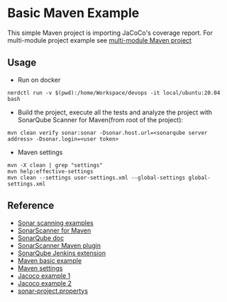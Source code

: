 # Basic Maven Example

This simple Maven project is importing JaCoCo's coverage report. For multi-module project example 
see [multi-module Maven project](https://github.com/SonarSource/sonar-scanning-examples/blob/master/sonarqube-scanner-maven/maven-multimodule/README.md)

## Usage

* Run on docker
```shell
nerdctl run -v $(pwd):/home/Workspace/devops -it local/ubuntu:20.04 bash
```

* Build the project, execute all the tests and analyze the project with SonarQube Scanner for Maven(from root  of the project):
```shell
mvn clean verify sonar:sonar -Dsonar.host.url=<sonarqube server address> -Dsonar.login=<user token>
```

* Maven settings
```shell
mvn -X clean | grep "settings"
mvn help:effective-settings
mvn clean --settings user-settings.xml --global-settings global-settings.xml
```

## Reference
- [Sonar scanning examples](https://github.com/SonarSource/sonar-scanning-examples)
- [SonarScanner for Maven](https://docs.sonarqube.org/latest/analysis/scan/sonarscanner-for-maven/)
- [SonarQube doc](https://docs.sonarqube.org/latest/analyzing-source-code/test-coverage/java-test-coverage/)
- [SonarScanner Maven plugin](https://docs.sonarqube.org/latest/analyzing-source-code/scanners/sonarscanner-for-maven/)
- [SonarQube Jenkins extension](https://docs.sonarqube.org/latest/analyzing-source-code/scanners/jenkins-extension-sonarqube/)
- [Maven basic example](https://github.com/SonarSource/sonar-scanning-examples/tree/master/sonarqube-scanner-maven/maven-basic)
- [Maven settings](https://www.baeldung.com/maven-settings-xml)
- [Jacoco example 1](https://www.lambdatest.com/blog/reporting-code-coverage-using-maven-and-jacoco-plugin/)
- [Jacoco example 2](https://mkyong.com/maven/maven-jacoco-code-coverage-example/)
- [sonar-project.propertys](https://github.com/marekchowaniok/jacoco-maven-example/blob/master/sonar-project.properties)